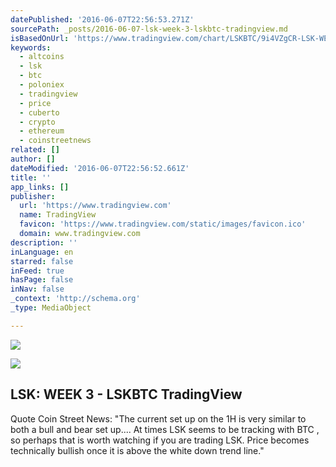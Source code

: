 ```yaml
---
datePublished: '2016-06-07T22:56:53.271Z'
sourcePath: _posts/2016-06-07-lsk-week-3-lskbtc-tradingview.md
isBasedOnUrl: 'https://www.tradingview.com/chart/LSKBTC/9i4VZgCR-LSK-WEEK-3/'
keywords:
  - altcoins
  - lsk
  - btc
  - poloniex
  - tradingview
  - price
  - cuberto
  - crypto
  - ethereum
  - coinstreetnews
related: []
author: []
dateModified: '2016-06-07T22:56:52.661Z'
title: ''
app_links: []
publisher:
  url: 'https://www.tradingview.com'
  name: TradingView
  favicon: 'https://www.tradingview.com/static/images/favicon.ico'
  domain: www.tradingview.com
description: ''
inLanguage: en
starred: false
inFeed: true
hasPage: false
inNav: false
_context: 'http://schema.org'
_type: MediaObject

---
```

![](https://the-grid-user-content.s3-us-west-2.amazonaws.com/3f17478e-3495-404f-9116-4fdc3796f9fa.png)

<article style=""><img src="https://s3-us-west-2.amazonaws.com/the-grid-img/p/23aff0ae20e0da01d2881574759eb8749da9d407.png" /><h1>LSK: WEEK 3 - LSKBTC TradingView</h1><p>Quote Coin Street News: "The current set up on the 1H is very similar to both a bull and bear set up.... At times LSK seems to be tracking with BTC , so perhaps that is worth watching if you are trading LSK. Price becomes technically bullish once it is above the white down trend line."</p></article>